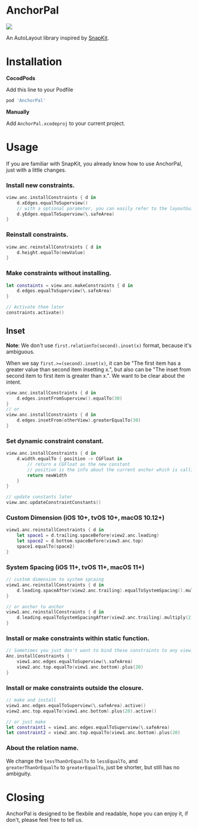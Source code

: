 # AnchorPal

![](https://img.shields.io/cocoapods/v/AnchorPal?style=for-the-badge)

An AutoLayout library inspired by [SnapKit](https://github.com/SnapKit/SnapKit).

# Installation

**CocodPods**

Add this line to your Podfile

```ruby
pod 'AnchorPal'
```

**Manually**

Add `AnchorPal.xcodeproj` to your current project.

# Usage

If you are familiar with SnapKit, you already know how to use AnchorPal, just with a little changes.

### Install new constraints.

```swift
view.anc.installConstraints { d in
    d.xEdges.equalToSuperview()
    // with a optional parameter, you can easily refer to the layoutGuides of superview
    d.yEdges.equalToSuperview(\.safeArea)
}
```

### Reinstall constraints.

```swift
view.anc.reinstallConstraints { d in
    d.height.equalTo(newValue)
}
```

### Make constraints without installing.

```swift
let constaints = view.anc.makeConstraints { d in
    d.edges.equalToSuperview(\.safeArea)
}

// Activate them later
constraints.activate()
```

## Inset

**Note**: We don't use `first.relationTo(second).inset(x)` format, because it's ambiguous.

When we say `first.>=(second).inset(x)`, it can be "The first item has a greater value than second item insetting x.", but also can be "The inset from second item to first item is greater than x.". We want to be clear about the intent.

```swift
view.anc.installConstraints { d in
    d.edges.insetFromSuperview().equalTo(30)
}
// or 
view.anc.installConstraints { d in
    d.edges.insetFrom(otherView).greaterEqualTo(30)
}
```

### Set dynamic constraint constant.

```swift
view.anc.installConstraints { d in
    d.width.equalTo { position -> CGFloat in
        // return a CGFloat as the new constant
        // position is the info about the current anchor which is calling this closure
        return newWidth
    }
}

// update constants later
view.anc.updateConstraintConstants()
```

### Custom Dimension (iOS 10+, tvOS 10+, macOS 10.12+)

```swift
view1.anc.reinstallConstraints { d in
    let space1 = d.trailing.spaceBefore(view2.anc.leading)
    let space2 = d.bottom.spaceBefore(view3.anc.top)
    space1.equalTo(space2)
}
```

### System Spacing (iOS 11+, tvOS 11+, macOS 11+)

```swift
// custom dimension to system spcaing
view1.anc.reinstallConstraints { d in
    d.leading.spaceAfter(view2.anc.trailing).equalToSystemSpacing().multiply(2)
}

// or anchor to anchor 
view1.anc.reinstallConstraints { d in
    d.leading.equalToSystemSpacingAfter(view2.anc.trailing).multiply(2)
}
```

### Install or make constraints within static function.

```swift
// Sometimes you just don't want to bind these constraints to any view.
Anc.installConstraints {
    view1.anc.edges.equalToSuperview(\.safeArea)
    view2.anc.top.equalTo(view1.anc.bottom).plus(20)
}
```

### Install or make constraints outside the closure.

```swift
// make and install
view1.anc.edges.equalToSuperview(\.safeArea).active()
view2.anc.top.equalTo(view1.anc.bottom).plus(20).active()

// or just make
let constraint1 = view1.anc.edges.equalToSuperview(\.safeArea)
let constraint2 = view2.anc.top.equalTo(view1.anc.bottom).plus(20)
```

### About the relation name.

We change the `lessThanOrEqualTo` to `lessEqualTo`, and `greaterThanOrEqualTo` to `greaterEqualTo`, just be shorter, but still has no ambiguity.

# Closing

AnchorPal is designed to be flexbile and readable, hope you can enjoy it, if don't, please feel free to tell us.
